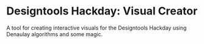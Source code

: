 # Designtools Hackday: Visual Creator

A tool for creating interactive visuals for the Designtools Hackday using Denaulay algorithms and some magic.
